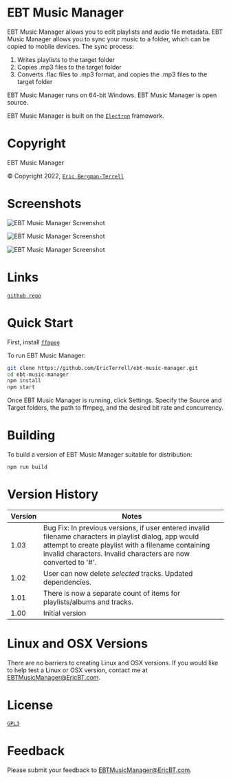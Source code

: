 # EBT Music Manager

EBT Music Manager allows you to edit playlists and audio file metadata. EBT Music Manager allows you to sync
your music to a folder, which can be copied to mobile devices. The sync process:

1) Writes playlists to the target folder
2) Copies .mp3 files to the target folder
3) Converts .flac files to .mp3 format, and copies the .mp3 files to the target folder

EBT Music Manager runs on 64-bit Windows. EBT Music Manager is open source.

EBT Music Manager is built on the [`Electron`](https://github.com/electron/electron) framework.

# Copyright

EBT Music Manager

&#169; Copyright 2022, [`Eric Bergman-Terrell`](https://www.ericbt.com)

# Screenshots

![`EBT Music Manager Screenshot`](https://www.ericbt.com/artwork/ebt-music-manager/main.png "EBT Music Manager Screenshot, Main Window")

![`EBT Music Manager Screenshot`](https://www.ericbt.com/artwork/ebt-music-manager/settings.png "EBT Music Manager Screenshot, Settings")

![`EBT Music Manager Screenshot`](https://www.ericbt.com/artwork/ebt-music-manager/add-tracks-to-playlist.png "EBT Music Manager Screenshot, Adding Tracks to Playlist")

# Links

[`github repo`](https://github.com/EricTerrell/ebt-music-manager)

# Quick Start

First, install [`ffmpeg`](https://ffmpeg.org/)

To run EBT Music Manager:

```sh
git clone https://github.com/EricTerrell/ebt-music-manager.git
cd ebt-music-manager
npm install
npm start
```

Once EBT Music Manager is running, click Settings. Specify the Source and Target folders, the path to ffmpeg, and the desired bit rate and concurrency.

# Building

To build a version of EBT Music Manager suitable for distribution:

```
npm run build
```

# Version History

| Version | Notes                                                                                                                                                                                                                           |
|---------|---------------------------------------------------------------------------------------------------------------------------------------------------------------------------------------------------------------------------------|
| 1.03    | Bug Fix: In previous versions, if user entered invalid filename characters in playlist dialog, app would attempt to create playlist with a filename containing invalid characters. Invalid characters are now converted to '#'. |
| 1.02    | User can now delete *selected* tracks. Updated dependencies.                                                                                                                                                                    |
| 1.01    | There is now a separate count of items for playlists/albums and tracks.                                                                                                                                                         |
| 1.00    | Initial version                                                                                                                                                                                                                 |

# Linux and OSX Versions

There are no barriers to creating Linux and OSX versions. If you would like to help test a Linux or OSX version, contact me at EBTMusicManager@EricBT.com.

# License

[`GPL3`](https://www.gnu.org/licenses/gpl-3.0.en.html)

# Feedback

Please submit your feedback to EBTMusicManager@EricBT.com.